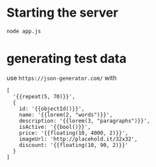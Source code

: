 # Starting the server

`node app.js`

# generating test data

use `https://json-generator.com/` with 

```
[
  '{{repeat(5, 70)}}',
  {
    id: '{{objectId()}}',
    name: '{{lorem(2, "words")}}',
    description: '{{lorem(3, "paragraphs")}}',
    isActive: '{{bool()}}',
    price: '{{floating(10, 4000, 2)}}',
    imageUrl: 'http://placehold.it/32x32',
    discount: '{{floating(10, 90, 2)}}'
  }
]
